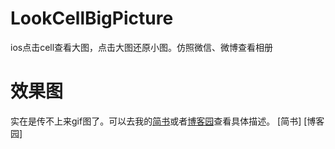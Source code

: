 # LookCellBigPicture
ios点击cell查看大图，点击大图还原小图。仿照微信、微博查看相册
# 效果图

实在是传不上来gif图了。可以去我的[简书](http://www.jianshu.com/p/19194b973844)或者[博客园](http://www.cnblogs.com/MrRed/p/5807750.html)查看具体描述。
[简书]
[博客园]
